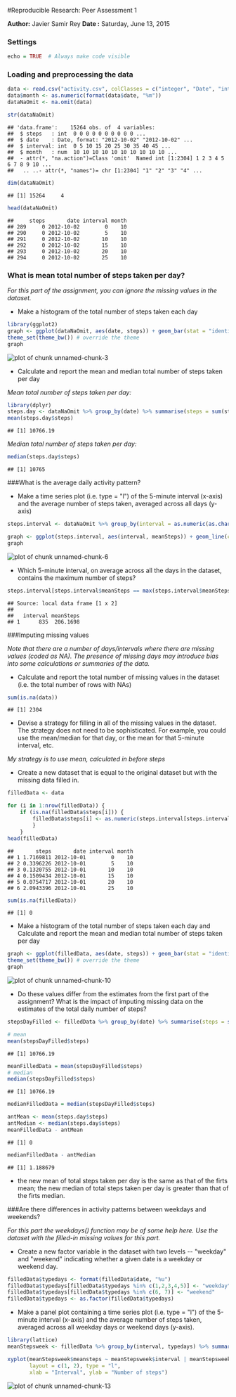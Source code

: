 #Reproducible Research: Peer Assessment 1

**Author:** Javier Samir Rey
**Date  :** Saturday, June 13, 2015

### Settings

```r
echo = TRUE  # Always make code visible
```

### Loading and preprocessing the data

```r
data <- read.csv("activity.csv", colClasses = c("integer", "Date", "integer"))
data$month <- as.numeric(format(data$date, "%m"))
dataNaOmit <- na.omit(data)

str(dataNaOmit)
```

```
## 'data.frame':	15264 obs. of  4 variables:
##  $ steps   : int  0 0 0 0 0 0 0 0 0 0 ...
##  $ date    : Date, format: "2012-10-02" "2012-10-02" ...
##  $ interval: int  0 5 10 15 20 25 30 35 40 45 ...
##  $ month   : num  10 10 10 10 10 10 10 10 10 10 ...
##  - attr(*, "na.action")=Class 'omit'  Named int [1:2304] 1 2 3 4 5 6 7 8 9 10 ...
##   .. ..- attr(*, "names")= chr [1:2304] "1" "2" "3" "4" ...
```

```r
dim(dataNaOmit)
```

```
## [1] 15264     4
```

```r
head(dataNaOmit)
```

```
##     steps       date interval month
## 289     0 2012-10-02        0    10
## 290     0 2012-10-02        5    10
## 291     0 2012-10-02       10    10
## 292     0 2012-10-02       15    10
## 293     0 2012-10-02       20    10
## 294     0 2012-10-02       25    10
```

### What is mean total number of steps taken per day?
*For this part of the assignment, you can ignore the missing values in the dataset.*

* Make a histogram of the total number of steps taken each day

```r
library(ggplot2)
graph <- ggplot(dataNaOmit, aes(date, steps)) + geom_bar(stat = "identity", colour = "Brown", fill = "orange", width = 0.7) + facet_grid(. ~ month, scales = "free") + labs(title = "Histogram of Total Number of Steps Taken Each Day", x = "Dates", y = "Total number of steps")
theme_set(theme_bw()) # override the theme 
graph
```

![plot of chunk unnamed-chunk-3](figure/unnamed-chunk-3-1.png) 

* Calculate and report the mean and median total number of steps taken per day

*Mean total number of steps taken per day:*

```r
library(dplyr)
steps.day <- dataNaOmit %>% group_by(date) %>% summarise(steps = sum(steps))
mean(steps.day$steps)
```

```
## [1] 10766.19
```
*Median total number of steps taken per day:*

```r
median(steps.day$steps)
```

```
## [1] 10765
```

###What is the average daily activity pattern?

* Make a time series plot (i.e. type = "l") of the 5-minute interval (x-axis) and the average number of steps taken, averaged across all days (y-axis)

```r
steps.interval <- dataNaOmit %>% group_by(interval = as.numeric(as.character(interval))) %>% summarise(meanSteps = mean(steps))

graph <- ggplot(steps.interval, aes(interval, meanSteps)) + geom_line(colour = "#66CC99", size = 1) + labs(title = "Time Series Plot", x = "5-Minute Intervals", y = "Average Number of Steps Taken")
graph
```

![plot of chunk unnamed-chunk-6](figure/unnamed-chunk-6-1.png) 

* Which 5-minute interval, on average across all the days in the dataset, contains the maximum number of steps?


```r
steps.interval[steps.interval$meanSteps == max(steps.interval$meanSteps), ]
```

```
## Source: local data frame [1 x 2]
## 
##   interval meanSteps
## 1      835  206.1698
```

###Imputing missing values

*Note that there are a number of days/intervals where there are missing values (coded as NA). The presence of missing days may introduce bias into some calculations or summaries of the data.*

* Calculate and report the total number of missing values in the dataset (i.e. the total number of rows with NAs)


```r
sum(is.na(data))
```

```
## [1] 2304
```

* Devise a strategy for filling in all of the missing values in the dataset. The strategy does not need to be sophisticated. For example, you could use the mean/median for that day, or the mean for that 5-minute interval, etc.

*My strategy is to use mean, calculated in before steps*

* Create a new dataset that is equal to the original dataset but with the missing data filled in.

```r
filledData <- data 

for (i in 1:nrow(filledData)) {
    if (is.na(filledData$steps[i])) {
        filledData$steps[i] <- as.numeric(steps.interval[steps.interval$interval == filledData$interval[i], "meanSteps"])
        }
    }
head(filledData)
```

```
##       steps       date interval month
## 1 1.7169811 2012-10-01        0    10
## 2 0.3396226 2012-10-01        5    10
## 3 0.1320755 2012-10-01       10    10
## 4 0.1509434 2012-10-01       15    10
## 5 0.0754717 2012-10-01       20    10
## 6 2.0943396 2012-10-01       25    10
```

```r
sum(is.na(filledData))
```

```
## [1] 0
```

* Make a histogram of the total number of steps taken each day and Calculate and report the mean and median total number of steps taken per day


```r
graph <- ggplot(filledData, aes(date, steps)) + geom_bar(stat = "identity", colour = "blue", fill = "green", width = 0.7) + facet_grid(. ~ month, scales = "free") + labs(title = "Histogram of Total Number of Steps Taken Each Day", x = "Dates", y = "Total number of steps")
theme_set(theme_bw()) # override the theme 
graph
```

![plot of chunk unnamed-chunk-10](figure/unnamed-chunk-10-1.png) 

* Do these values differ from the estimates from the first part of the assignment? What is the impact of imputing missing data on the estimates of the total daily number of steps?


```r
stepsDayFilled <- filledData %>% group_by(date) %>% summarise(steps = sum(steps))

# mean
mean(stepsDayFilled$steps)
```

```
## [1] 10766.19
```

```r
meanFilledData = mean(stepsDayFilled$steps)
# median
median(stepsDayFilled$steps)
```

```
## [1] 10766.19
```

```r
medianFilledData = median(stepsDayFilled$steps)

antMean <- mean(steps.day$steps)
antMedian <- median(steps.day$steps)
meanFilledData - antMean
```

```
## [1] 0
```

```r
medianFilledData - antMedian
```

```
## [1] 1.188679
```

* the new mean of total steps taken per day is the same as that of the firts mean; the new median of total steps taken per day is greater than that of the firts median.

###Are there differences in activity patterns between weekdays and weekends?

*For this part the weekdays() function may be of some help here. Use the dataset with the filled-in missing values for this part.*

* Create a new factor variable in the dataset with two levels -- "weekday" and "weekend" indicating whether a given date is a weekday or weekend day.


```r
filledData$typedays <- format(filledData$date, "%u")
filledData$typedays[filledData$typedays %in% c(1,2,3,4,5)] <- "weekday"
filledData$typedays[filledData$typedays %in% c(6, 7)] <- "weekend"
filledData$typedays <- as.factor(filledData$typedays)
```

* Make a panel plot containing a time series plot (i.e. type = "l") of the 5-minute interval (x-axis) and the average number of steps taken, averaged across all weekday days or weekend days (y-axis).


```r
library(lattice)
meanStepsweek <- filledData %>% group_by(interval, typedays) %>% summarise(meansteps = mean(steps))  

xyplot(meanStepsweek$meansteps ~ meanStepsweek$interval | meanStepsweek$typedays, 
       layout = c(1, 2), type = "l", 
       xlab = "Interval", ylab = "Number of steps")
```

![plot of chunk unnamed-chunk-13](figure/unnamed-chunk-13-1.png) 
